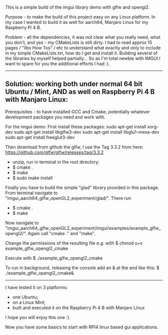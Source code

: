 This is a simple build of the imgui library demo with glfw and opengl2.

Purpose - to make the build of this project easy on any Linux platform. In my case I wanted to build it as well for aarch64, Manjaro Linux for my Raspberry Pi 4 B. 

Problem - all the dependencies, it was not clear what you really need, what you don't, and yes - my CMakeLists is still dirty.
I had to read approx 15 pages / "libs How Tos" / etc to understand what exactly and only to include in my simple CMakeLists.txt, how do I get and install it.
Building several of the libraries by myself helped partially...
So as I'm total newbie with IMGUI I want to spare for you the additional efforts I had :).

----------------------------
Solution: working both under normal 64 bit Ubuntu / Mint, AND as well on Raspberry Pi 4 B with Manjaro Linux:
----------------------------

Prerequisites - to have installed GCC and Cmake, potentially whatever development packages you need and work with.

For the imgui demo: First install these packages:
sudo apt-get install xorg-dev
sudo apt-get install libglfw3-dev
sudo apt-get install libglu1-mesa-dev
sudo apt-get install freeglut3-dev

Then download from github the glfw, I use the Tag 3.3.2 from here:
https://github.com/glfw/glfw/releases/tag/3.3.2
 - unzip, run in terminal in the root directory:
 - $ cmake .
 - $ make 
 - $ sudo make install

Finally you have to build the simple "glad" library provided in this package. From terminal navigate to "imgui_aarch64_glfw_openGL2_experiment/glad/".
There run 
 - $ cmake .
 - $ make 

Now navigate to "imgui_aarch64_glfw_openGL2_experiment/imgui/examples/example_glfw_opengl2/".
Again call "cmake ." and "make".

Change the permissions of the resulting file e.g. with 
$ chmod u+x example_glfw_opengl2_cmake

Execute with $ ./example_glfw_opengl2_cmake

To run in background, releasing the console add an & at the end like this:
$ ./example_glfw_opengl2_cmake&

----------------------------
I have tested it on 3 platforms:
- one Ubuntu; 
- on a Linux Mint; 
- built and executed it on the Raspberry Pi 4 B with Manjaro Linux
    
I hope you will enjoy this one :).

Now you have some basics to start with RPI4 linux based gui applications.
